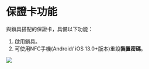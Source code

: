 # 保證卡功能

與鎖具搭配的保證卡，具備以下功能：

1. 啟用鎖具。
2. 可使用NFC手機\(Android/ iOS 13.0+版本\)重設**裝置密碼**。

![](../.gitbook/assets/you-shi-da-chan-pin-bao-zheng-ka-fan-zhong-.png)

